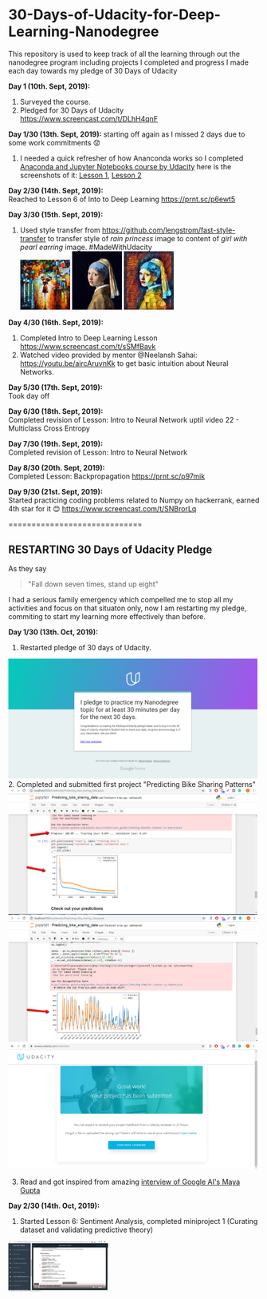 # 30-Days-of-Udacity-for-Deep-Learning-Nanodegree
This repository is used to keep track of all the learning through out the nanodegree program including projects I completed and progress I made each day towards my pledge of 30 Days of Udacity

**Day 1 (10th. Sept, 2019):**
1.  Surveyed the course.
2.  Pledged for 30 Days of Udacity https://www.screencast.com/t/DLhH4qnF

**Day 1/30 (13th. Sept, 2019):** starting off again as I missed 2 days due to some work commitments :worried: <br/>
1. I needed a quick refresher of how Ananconda works so I completed [Anaconda and Jupyter Notebooks course by Udacity](https://classroom.udacity.com/courses/ud1111) here is the screenshots of it: [Lesson 1](https://www.screencast.com/t/MB2J1f0C), [Lesson 2](https://www.screencast.com/t/77MBfMYAPt)

**Day 2/30 (14th. Sept, 2019):** <br/>
Reached to Lesson 6 of Into to Deep Learning https://prnt.sc/p6ewt5 

**Day 3/30 (15th. Sept, 2019):** <br/>
1. Used style transfer from https://github.com/lengstrom/fast-style-transfer to transfer style of _rain princess_ image to content of _girl with pearl earring_ image. #MadeWithUdacity <br/>
<img src="images/rain_princess.jpg" width= "100"> <img src="images/Contentimage.jpg" width= "100"> <img src="images/output_image.jpg" width= "100"> 

**Day 4/30 (16th. Sept, 2019):** <br/>
1. Completed Intro to Deep Learning Lesson https://www.screencast.com/t/sSMfBavk
2. Watched video provided by mentor @Neelansh Sahai: https://youtu.be/aircAruvnKk to get basic intuition about Neural Networks.

**Day 5/30 (17th. Sept, 2019):** <br/>
Took day off

**Day 6/30 (18th. Sept, 2019):** <br/>
Completed revision of Lesson: Intro to Neural Network uptil video 22 - Multiclass Cross Entropy 

**Day 7/30 (19th. Sept, 2019):** <br/>
Completed revision of Lesson: Intro to Neural Network

**Day 8/30 (20th. Sept, 2019):** <br/>
Completed Lesson: Backpropagation
https://prnt.sc/p97mik

**Day 9/30 (21st. Sept, 2019):** <br/>
Started practicing coding problems related to Numpy on hackerrank, earned 4th star for it :blush:  https://www.screencast.com/t/SNBrorLq

=============================

 ## RESTARTING 30 Days of Udacity Pledge 
As they say 
> "Fall down seven times, stand up eight"

I had a serious family emergency which compelled me to stop all my activities and focus on that situaton only, now I am restarting my pledge, commiting to start my learning more effectively than before. <br/>


**Day 1/30 (13th. Oct, 2019):** <br/>
1. Restarted pledge of 30 days of Udacity.
<img src="images/Proof0.png" width= "500">
2. Completed and submitted first project "Predicting Bike Sharing Patterns" 
<img src="images/BikeSharingProof1.png" width= "500"><img src="images/Bikesharingproof2.png" width= "500"><img src="images/projectbikesharingproof3.png" width= "500">

3. Read and got inspired from amazing [interview of Google AI's Maya Gupta](https://mlatgt.blog/2019/05/21/9-questions-with-google-ais-maya-gupta-teaching-computers-to-gamble-well-knowing-how-to-play-the-career-game-and-a-solution-to-boring-plane-rides/)

**Day 2/30 (14th. Oct, 2019):** <br/>
1. Started Lesson 6: Sentiment Analysis, completed miniproject 1 (Curating dataset and validating predictive theory)
<img src="images/Miniproject1.png" width = "200">

